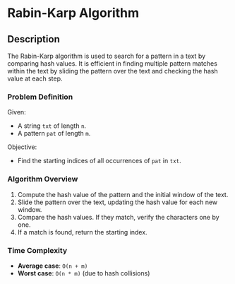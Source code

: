 # Rabin-Karp Algorithm

## Description

The Rabin-Karp algorithm is used to search for a pattern in a text by comparing hash values. It is efficient in finding multiple pattern matches within the text by sliding the pattern over the text and checking the hash value at each step.

### Problem Definition

Given:
- A string `txt` of length `n`.
- A pattern `pat` of length `m`.

Objective:
- Find the starting indices of all occurrences of `pat` in `txt`.

### Algorithm Overview

1. Compute the hash value of the pattern and the initial window of the text.
2. Slide the pattern over the text, updating the hash value for each new window.
3. Compare the hash values. If they match, verify the characters one by one.
4. If a match is found, return the starting index.

### Time Complexity

- **Average case**: `O(n + m)`
- **Worst case**: `O(n * m)` (due to hash collisions)
